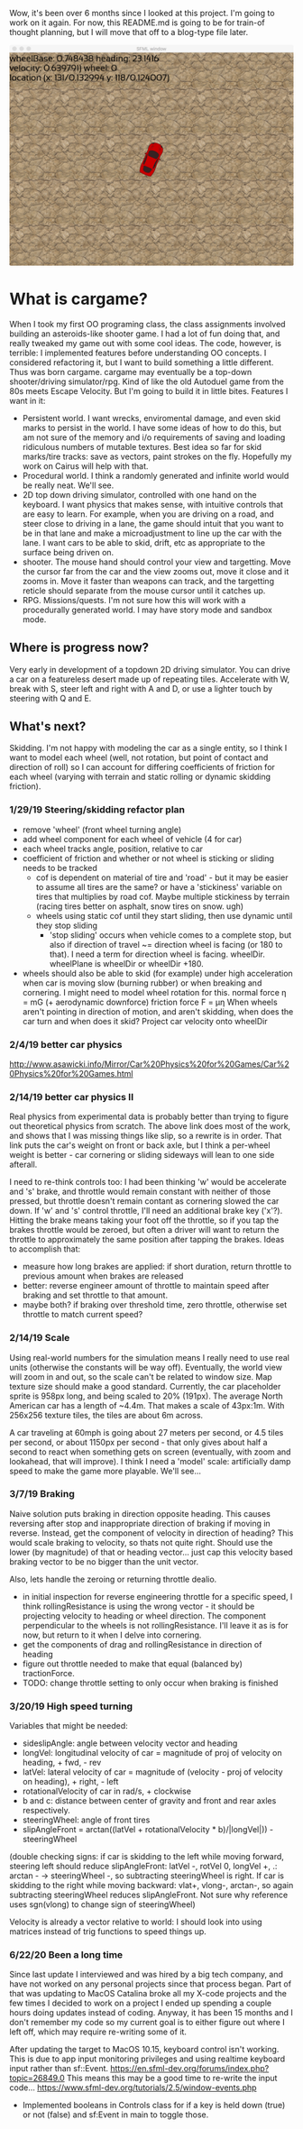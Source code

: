 Wow, it's been over 6 months since I looked at this project. I'm going to work on it again. For now, this README.md is going to be for train-of thought planning, but I will move that off to a blog-type file later.

![screenie](screenshot1.png)

# What is cargame? #
When I took my first OO programing class, the class assignments involved building an asteroids-like shooter game. I had a lot of fun doing that, and really tweaked my game out with some cool ideas. The code, however, is terrible: I implemented features before understanding OO concepts. I considered refactoring it, but I want to build something a little different. Thus was born cargame.
cargame may eventually be a top-down shooter/driving simulator/rpg. Kind of like the old Autoduel game from the 80s meets Escape Velocity. But I'm going to build it in little bites.
Features I want in it:
* Persistent world. I want wrecks, enviromental damage, and even skid marks to persist in the world. I have some ideas of how to do this, but am not sure of the memory and i/o requirements of saving and loading ridiculous numbers of mutable textures. Best idea so far for skid marks/tire tracks: save as vectors, paint strokes on the fly. Hopefully my work on Cairus will help with that.
* Procedural world. I think a randomly generated and infinite world would be really neat. We'll see.
* 2D top down driving simulator, controlled with one hand on the keyboard. I want physics that makes sense, with intuitive controls that are easy to learn. For example, when you are driving on a road, and steer close to driving in a lane, the game should intuit that you want to be in that lane and make a microadjustment  to line up the car with the lane. I want cars to be able to skid, drift, etc as appropriate to the surface being driven on.
* shooter. The mouse hand should control your view and targetting. Move the cursor far from the car and the view zooms out, move it close and it zooms in. Move it faster than weapons can track, and the targetting reticle should separate from the mouse cursor until it catches up.
* RPG. Missions/quests. I'm not sure how this will work with a procedurally generated world. I may have story mode and sandbox mode.

## Where is progress now? ##
Very early in development of a topdown 2D driving simulator. You can drive a car on a featureless desert made up of repeating tiles. Accelerate with W, break with S, steer left and right with A and D, or use a lighter touch by steering with Q and E.

## What's next? ##
Skidding. I'm not happy with modeling the car as a single entity, so I think I want to model each wheel (well, not rotation, but point of contact and direction of roll) so I can account for differing coefficients of friction for each wheel (varying with terrain and static rolling or dynamic skidding friction).

### 1/29/19 Steering/skidding refactor plan ###
* remove 'wheel' (front wheel turning angle)
* add wheel component for each wheel of vehicle (4 for car)
* each wheel tracks angle, position, relative to car
* coefficient of friction and whether or not wheel is sticking or sliding needs to be tracked
    * cof is dependent on material of tire and 'road' - but it may be easier to assume all tires are the same? or have a 'stickiness' variable on tires that multiplies by road cof. Maybe multiple stickiness by terrain (racing tires better on asphalt, snow tires on snow. ugh)
    * wheels using static cof until they start sliding, then use dynamic until they stop sliding
        * 'stop sliding' occurs when vehicle comes to a complete stop, but also if direction of travel ~= direction wheel is facing (or 180 to that). I need a term for direction wheel is facing. wheelDir. wheelPlane is wheelDir or wheelDir +180.
* wheels should also be able to skid (for example) under high acceleration when car is moving slow (burning rubber) or when breaking and cornering. I might need to model wheel rotation for this.
normal force η  = mG (+ aerodynamic downforce)
friction force F = μη
When wheels aren't pointing in direction of motion, and aren't skidding, when does the car turn and when does it skid?
    Project car velocity onto wheelDir
    
### 2/4/19 better car physics ###
http://www.asawicki.info/Mirror/Car%20Physics%20for%20Games/Car%20Physics%20for%20Games.html

### 2/14/19 better car physics II ###
Real physics from experimental data is probably better than trying to figure out theoretical physics from scratch. The above link does most of the work, and shows that I was missing things like slip, so a rewrite is in order. That link puts the car's weight on front or back axle, but I think a per-wheel weight is better - car cornering or sliding sideways will lean to one side afterall.

I need to re-think controls too: I had been thinking 'w' would be accelerate and 's' brake, and throttle would remain constant with neither of those pressed, but throttle doesn't remain contant as cornering slowed the car down. If 'w' and 's' control throttle, I'll need an additional brake key ('x'?). Hitting the brake means taking your foot off the throttle, so if you tap the brakes throttle would be zeroed, but often a driver will want to return the throttle to approximately the same position after tapping the brakes. Ideas to accomplish that:
* measure how long brakes are applied: if short duration, return throttle to previous amount when brakes are released
* better: reverse engineer amount of throttle to maintain speed after braking and set throttle to that amount.
* maybe both? if braking over threshold time, zero throttle, otherwise set throttle to match current speed?

### 2/14/19 Scale ###
Using real-world numbers for the simulation means I really need to use real units (otherwise the constants will be way off). Eventually, the world view will zoom in and out, so the scale can't be related to window size. Map texture size should make a good standard. Currently, the car placeholder sprite is 958px long, and being scaled to 20% (191px). The average North American car has a length of ~4.4m. That makes a scale of 43px:1m. With 256x256 texture tiles, the tiles are about 6m across.

A car traveling at 60mph is going about 27 meters per second, or 4.5 tiles per second, or about 1150px per second - that only gives about half a second to react when something gets on screen (eventually, with zoom and lookahead, that will improve). I think I need a 'model' scale: artificially damp speed to make the game more playable. We'll see...

### 3/7/19 Braking ###
Naive solution puts braking in direction opposite heading. This causes reversing after stop and inappropriate direction of braking if moving in reverse. Instead, get the component of velocity in direction of heading? This would scale braking to velocity, so thats not quite right. Should use the lower (by magnitude) of that or heading vector... just cap this velocity based braking vector to be no bigger than the unit vector.

Also, lets handle the zeroing or returning throttle dealio.
* in initial inspection for reverse engineering throttle for a specific speed, I think rollingResistance is using the wrong vector - it should be projecting velocity to heading or wheel direction. The component perpendicular to the wheels is not rollingResistance. I'll leave it as is for now, but return to it when I delve into cornering.
* get the components of drag and rollingResistance in direction of heading
* figure out throttle needed to make that equal (balanced by) tractionForce.
* TODO: change throttle setting to only occur when braking is finished

### 3/20/19 High speed turning ###
Variables that might be needed:
* sideslipAngle: angle between velocity vector and heading
* longVel: longitudinal velocity of car = magnitude of proj of velocity on heading, + fwd, - rev
* latVel: lateral velocity of car = magnitude of (velocity - proj of velocity on heading), + right, - left
* rotationalVelocity of car in rad/s, + clockwise
* b and c: distance between center of gravity and front and rear axles respectively.
* steeringWheel: angle of front tires
* slipAngleFront = arctan((latVel + rotationalVelocity * b)/|longVel|)) - steeringWheel

 (double checking signs: if car is skidding to the left while moving forward, steering left should reduce slipAngleFront: latVel -, rotVel 0, longVel +, .: arctan - -> steeringWheel -, so subtracting steeringWheel is right. If car is skidding to the right while moving backward: vlat+, vlong-, arctan-, so again subtracting steeringWheel reduces slipAngleFront. Not sure why reference uses sgn(vlong) to change sign of steeringWheel)

Velocity is already a vector relative to world: I should look into using matrices instead of trig functions to speed things up.

### 6/22/20 Been a long time ###
Since last update I interviewed and was hired by a big tech company, and have not worked on any personal projects since that process began. Part of that was updating to MacOS Catalina broke all my X-code projects and the few times I decided to work on a project I ended up spending a couple hours doing updates instead of coding.
Anyway,  it has been 15 months and I don't remember my code so my current goal is to either figure out where I left off, which may require re-writing some of it.

After updating the target to MacOS 10.15, keyboard control isn't working. This is due to app input monitoring privileges and using realtime keyboard input rather than sf::Event. https://en.sfml-dev.org/forums/index.php?topic=26849.0
This means this may be a good time to re-write the input code...
https://www.sfml-dev.org/tutorials/2.5/window-events.php

* Implemented booleans in Controls class for if a key is held down (true) or not (false) and sf:Event in main to toggle those.
